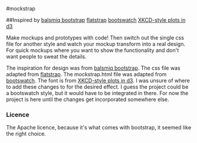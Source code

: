 #mockstrap

##Inspired by
[balsmiq bootstrap](https://mockupstogo.mybalsamiq.com/projects/web/Bootstrap)
[flatstrap](http://www.littlesparkvt.com/flatstrap/)
[bootswatch](http://bootswatch.com/)
[XKCD-style plots in d3](http://bl.ocks.org/dfm/3914862)

Make mockups and prototypes with code! Then switch out the single css file for another style and watch your mockup transform into a real design.  For quick mockups where you want to show the functionality and don't want people to sweat the details.

The inspiration for design was from [balsmiq bootstrap](https://mockupstogo.mybalsamiq.com/projects/web/Bootstrap).  The css file was adapted from [flatstrap](http://www.littlesparkvt.com/flatstrap/).  The mockstrap.html file was adapted from [bootswatch](http://bootswatch.com/).  The font is from [XKCD-style plots in d3](http://bl.ocks.org/dfm/3914862).  I was unsure of where to add these changes to for the desired effect.  I guess the project could be a bootswatch style, but it would have to be integrated in there.  For now the project is here until the changes get incorporated somewhere else.

### Licence
The Apache licence, because it's what comes with bootstrap, it seemed like the right choice.

